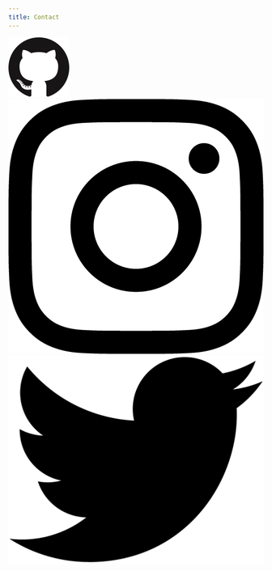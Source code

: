 ```yaml
---
title: Contact
---
```


<div class="middle">


<div class='icons'>
<a href='https://github.com/AtlasCommaJ'><img src="/assets/images/github.png" alt="github icon"/></a>
<a href='https://instagram.com/atlas.at.last'><img src="/assets/images/instagram.png" alt="instagram icon"/></a>
<a href='https://twitter.com/AtlasJetsam'><img src="/assets/images/twitter.png" alt="twitter icon"/></a>
</div>
</div>


